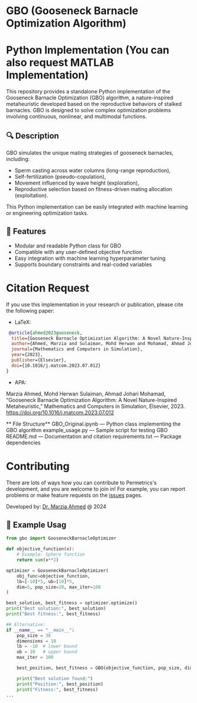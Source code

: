 # GBO (Gooseneck Barnacle Optimization Algorithm)
# Python Implementation (You can also request MATLAB Implementation)

This repository provides a standalone Python implementation of the Gooseneck Barnacle Optimization (GBO) algorithm, a nature-inspired metaheuristic developed based on the reproductive behaviors of stalked barnacles. GBO is designed to solve complex optimization problems involving continuous, nonlinear, and multimodal functions.

## 🔍 Description

GBO simulates the unique mating strategies of gooseneck barnacles, including:
- Sperm casting across water columns (long-range reproduction),
- Self-fertilization (pseudo-copulation),
- Movement influenced by wave height (exploration),
- Reproductive selection based on fitness-driven mating allocation (exploitation).

This Python implementation can be easily integrated with machine learning or engineering optimization tasks.

## 📌 Features

- Modular and readable Python class for GBO
- Compatible with any user-defined objective function
- Easy integration with machine learning hyperparameter tuning
- Supports boundary constraints and real-coded variables

# Citation Request 

If you use this implementation in your research or publication, please cite the following paper:

- LaTeX:

```bibtex
 @article{ahmed2023gooseneck,
  title={Gooseneck Barnacle Optimization Algorithm: A Novel Nature-Inspired Metaheuristic},
  author={Ahmed, Marzia and Sulaiman, Mohd Herwan and Mohamad, Ahmad Johari},
  journal={Mathematics and Computers in Simulation},
  year={2023},
  publisher={Elsevier},
  doi={10.1016/j.matcom.2023.07.012}
}
```

- APA:
  
Marzia Ahmed, Mohd Herwan Sulaiman, Ahmad Johari Mohamad, “Gooseneck Barnacle Optimization Algorithm: A Novel Nature-Inspired Metaheuristic,” Mathematics and Computers in Simulation, Elsevier, 2023. https://doi.org/10.1016/j.matcom.2023.07.012

** File Structure**
GBO_Original.ipynb — Python class implementing the GBO algorithm
example_usage.py — Sample script for testing GBO
README.md — Documentation and citation
requirements.txt — Package dependencies

# Contributing

There are lots of ways how you can contribute to Permetrics's development, and you are welcome to join in! For example, 
you can report problems or make feature requests on the [issues](/issues) pages. 

Developed by: [Dr. Marzia Ahmed](mailto:ahmed.marzia32@gmail.com?Subject=GBO_QUESTIONS) @ 2024



## 🧪 Example Usag

```python
from gbo import GooseneckBarnacleOptimizer

def objective_function(x):
    # Example: Sphere function
    return sum(x**2)

optimizer = GooseneckBarnacleOptimizer(
    obj_func=objective_function,
    lb=[-10]*5, ub=[10]*5,
    dim=5, pop_size=20, max_iter=100
)

best_solution, best_fitness = optimizer.optimize()
print("Best solution:", best_solution)
print("Best fitness:", best_fitness)

## Alternative:
if __name__ == "__main__":
    pop_size = 30
    dimensions = 10
    lb = -10  # lower bound
    ub = 10   # upper bound
    max_iter = 100

    best_position, best_fitness = GBO(objective_function, pop_size, dimensions, lb, ub, max_iter)

    print("Best solution found:")
    print("Position:", best_position)
    print("Fitness:", best_fitness)
...

